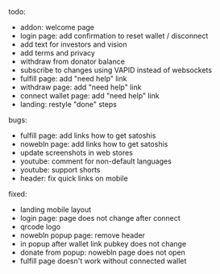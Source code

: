 todo:
- addon: welcome page
- login page: add confirmation to reset wallet / disconnect
- add text for investors and vision
- add terms and privacy
- withdraw from donator balance
- subscribe to changes using VAPID instead of websockets
- fulfill page: add "need help" link
- withdraw page: add "need help" link
- connect wallet page: add "need help" link
- landing: restyle "done" steps

bugs:
- fulfill page: add links how to get satoshis
- nowebln page: add links how to get satoshis
- update screenshots in web stores
- youtube: comment for non-default languages
- youtube: support shorts
- header: fix quick links on mobile

fixed:
- landing mobile layout
- login page: page does not change after connect
- qrcode logo
- nowebln popup page: remove header
- in popup after wallet link pubkey does not change
- donate from popup: nowebln page does not open
- fulfill page doesn't work without connected wallet
